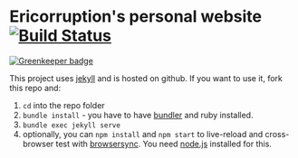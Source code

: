# Ericorruption's personal website [![Build Status](https://travis-ci.org/ericorruption/ericorruption.github.io.svg?branch=master)](https://travis-ci.org/ericorruption/ericorruption.github.io)

[![Greenkeeper badge](https://badges.greenkeeper.io/ericorruption/ericorruption.github.io.svg)](https://greenkeeper.io/)

This project uses [jekyll](http://jekyllrb.com) and is hosted on github. If you want to use it, fork this repo and:

1. `cd` into the repo folder
2. `bundle install` - you have to have [bundler](http://bundler.io/) and ruby installed.
3. `bundle exec jekyll serve`
4. optionally, you can `npm install` and `npm start` to live-reload and cross-browser test with [browsersync](http://browsersync.io). You need [node.js](http://nodejs.org) installed for this.
